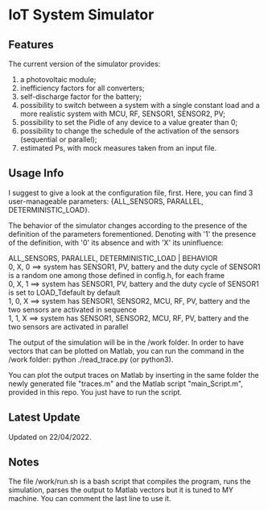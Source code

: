 # IoT System Simulator

## Features

The current version of the simulator provides:
 1) a photovoltaic module; <br />
 2) inefficiency factors for all converters; <br />
 3) self-discharge factor for the battery; <br />
 4) possibility to switch between a system with a single constant load and a more realistic system with MCU, RF, SENSOR1, SENSOR2, PV; <br />
 5) possibility to set the Pidle of any device to a value greater than 0; <br />
 6) possibility to change the schedule of the activation of the sensors (sequential or parallel); <br />
 7) estimated Ps, with mock measures taken from an input file. <br />

## Usage Info

I suggest to give a look at the configuration file, first.
Here, you can find 3 user-manageable parameters: {ALL_SENSORS, PARALLEL, DETERMINISTIC_LOAD}.

The behavior of the simulator changes according to the presence of the definition of the parameters forementioned.
Denoting with '1' the presence of the definition, with '0' its absence and with 'X' its uninfluence:

ALL_SENSORS,    PARALLEL,    DETERMINISTIC_LOAD    |    BEHAVIOR <br />
    0,             X,                  0          ==>  system has SENSOR1, PV, battery and the duty cycle of SENSOR1 is a random one among those defined in config.h, for each frame <br />
    0,             X,                  1          ==>  system has SENSOR1, PV, battery and the duty cycle of SENSOR1 is set to LOAD_Tdefault by default <br />
    1,	            0,                  X          ==>  system has SENSOR1, SENSOR2, MCU, RF, PV, battery and the two sensors are activated in sequence <br />
    1,             1,                  X          ==>  system has SENSOR1, SENSOR2, MCU, RF, PV, battery and the two sensors are activated in parallel <br />

The output of the simulation will be in the /work folder. In order to have vectors that can be plotted on Matlab, you can run the command in the /work folder:
  python ./read_trace.py  (or python3).

You can plot the output traces on Matlab by inserting in the same folder the newly generated file "traces.m" and the Matlab script "main_Script.m", provided in this repo. You just have to run the script. 

## Latest Update

Updated on 22/04/2022.

## Notes

The file /work/run.sh is a bash script that compiles the program, runs the simulation, parses the output to Matlab vectors but it is tuned to MY machine. You can comment the last line to use it.
